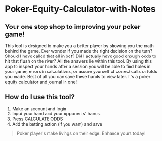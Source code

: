# Poker-Equity-Calculator-with-Notes

## Your one stop shop to improving your poker game!
This tool is designed to make you a better player by showing you the math behind the game. Ever wonder if you made the right decision on the turn? Should I have called that all in bet? Did I actually have good enough odds to hit that flush on the river? All the answers lie within this tool. By using this app to inspect your hands after a session you will be able to find holes in your game, errors in calculations, or assure yourself of correct calls or folds you made. Best of all you can save these hands to view later. It's a poker equity calculator and journal in one!

## How do I use this tool?

1. Make an account and login
2. Input your hand and your opponents' hands
3. Press CALCULATE ODDS
4. Add the betting action (if you want) and save

> Poker player's make livings on their edge. Enhance yours today!
